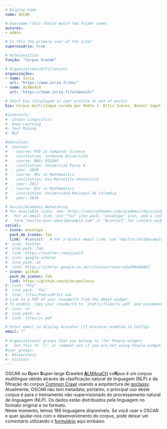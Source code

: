 ```yaml
---
# Display name
nome: OSCAR

# Username (this should match the folder name)
autores:
- admin

# Is this the primary user of the site?
superusuário: true

# Role/position
função: "Corpus Grande"

# Organizations/Affiliations
organizações: 
- nome: Inria
  url: "https://www.inria.fr/en/"
- nome: ALMAnaCH
  url: "https://team.inria.fr/almanach/"

# Short bio (displayed in user profile at end of posts)
bio: Corpus multilíngue curado por Pedro J. Ortiz Suárez, Benoît Sagot e Laurent Romary; pesquisadores do grupo ALMAnaCH, Inria.

#interests:
#- Corpus Linguistics
#- Deep Learning
#- Text Mining
#- NLP

#education:
#  courses:
#  - course: PhD in Computer Science
#    institution: Sorbonne Université
#  - course: BASc MIASHS
#    institution: Université Paris 8
#    year: 2018
#  - course: MSc in Mathematics
#    institution: Aix-Marseille Université
#    year: 2017
#  - course: BSc in Mathematics
#    institution: Universidad Nacional de Colombia
#    year: 2016

# Social/Academic Networking
# For available icons, see: https://sourcethemes.com/academic/docs/widgets/#icons
#   For an email link, use "fas" icon pack, "envelope" icon, and a link in the
#   form "mailto:your-email@example.com" or "#contact" for contact widget.
social:
- ícone: envelope
  pack_de_ícones: fas
  link: '#contact'  # For a direct email link, use "mailto:test@example.org".
#- icon: twitter
#  icon_pack: fab
#  link: https://twitter.com/pjox13
#- icon: google-scholar
#  icon_pack: ai
#  link: https://scholar.google.co.uk/citations?user=sIwtMXoAAAAJ
- ícone: github
  pack_de_ícones: fab
  link: https://github.com/pjox/goclassy
#- icon: "key"
#  icon_pack: "fas"
#  link: files/PedroJOrtiz.asc
# Link to a PDF of your resume/CV from the About widget.
# To enable, copy your resume/CV to `static/files/cv.pdf` and uncomment the lines below.
#- icon: cv
#  icon_pack: ai
#  link: files/cv.pdf

# Enter email to display Gravatar (if Gravatar enabled in Config)
email: ""
  
# Organizational groups that you belong to (for People widget)
#   Set this to `[]` or comment out if you are not using People widget.  
#user_groups:
#- Researchers
#- Visitors
---
```


OSCAR ou **O**pen **S**uper-large **C**rawled [**A**LMAnaCH](https://team.inria.fr/almnach/) co**R**pus  é um corpus multilíngue obtido através da clasificação natural de linguagem (NLP) e da filtração do corpus [Common Crawl](https://commoncrawl.org/) usando a arquitectura de [goclassy](https://github.com/pjox/goclassy).
Atualmente, OSCAR não tem metadata; portanto,  o principal uso deste corpus é para o treinamento não-supervisionado do processamento natural de linguagem (NLP).
Os dados estão distribuídos pela linguagem no formato original e no formato.  
Neste momento, temos 166 linguagens disponiveis. 
Se você usar o OSCAR e quer ajudar-nos com o desenvolvimento do corpus, pode deixar um comentário utilizando o [formulário](#contact) aqui embaixo.
